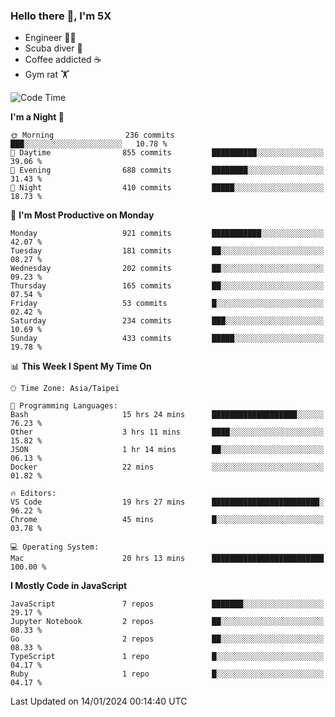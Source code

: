### Hello there 👋, I'm 5X

* Engineer 👨‍💻
* Scuba diver 🤿
* Coffee addicted ☕️
* Gym rat 🏋️

<!--START_SECTION:waka-->
![Code Time](http://img.shields.io/badge/Code%20Time-751%20hrs%201%20min-blue)

**I'm a Night 🦉** 

```text
🌞 Morning                236 commits         ███░░░░░░░░░░░░░░░░░░░░░░   10.78 % 
🌆 Daytime                855 commits         ██████████░░░░░░░░░░░░░░░   39.06 % 
🌃 Evening                688 commits         ████████░░░░░░░░░░░░░░░░░   31.43 % 
🌙 Night                  410 commits         █████░░░░░░░░░░░░░░░░░░░░   18.73 % 
```
📅 **I'm Most Productive on Monday** 

```text
Monday                   921 commits         ███████████░░░░░░░░░░░░░░   42.07 % 
Tuesday                  181 commits         ██░░░░░░░░░░░░░░░░░░░░░░░   08.27 % 
Wednesday                202 commits         ██░░░░░░░░░░░░░░░░░░░░░░░   09.23 % 
Thursday                 165 commits         ██░░░░░░░░░░░░░░░░░░░░░░░   07.54 % 
Friday                   53 commits          █░░░░░░░░░░░░░░░░░░░░░░░░   02.42 % 
Saturday                 234 commits         ███░░░░░░░░░░░░░░░░░░░░░░   10.69 % 
Sunday                   433 commits         █████░░░░░░░░░░░░░░░░░░░░   19.78 % 
```


📊 **This Week I Spent My Time On** 

```text
🕑︎ Time Zone: Asia/Taipei

💬 Programming Languages: 
Bash                     15 hrs 24 mins      ███████████████████░░░░░░   76.23 % 
Other                    3 hrs 11 mins       ████░░░░░░░░░░░░░░░░░░░░░   15.82 % 
JSON                     1 hr 14 mins        ██░░░░░░░░░░░░░░░░░░░░░░░   06.13 % 
Docker                   22 mins             ░░░░░░░░░░░░░░░░░░░░░░░░░   01.82 % 

🔥 Editors: 
VS Code                  19 hrs 27 mins      ████████████████████████░   96.22 % 
Chrome                   45 mins             █░░░░░░░░░░░░░░░░░░░░░░░░   03.78 % 

💻 Operating System: 
Mac                      20 hrs 13 mins      █████████████████████████   100.00 % 
```

**I Mostly Code in JavaScript** 

```text
JavaScript               7 repos             ███████░░░░░░░░░░░░░░░░░░   29.17 % 
Jupyter Notebook         2 repos             ██░░░░░░░░░░░░░░░░░░░░░░░   08.33 % 
Go                       2 repos             ██░░░░░░░░░░░░░░░░░░░░░░░   08.33 % 
TypeScript               1 repo              █░░░░░░░░░░░░░░░░░░░░░░░░   04.17 % 
Ruby                     1 repo              █░░░░░░░░░░░░░░░░░░░░░░░░   04.17 % 
```




 Last Updated on 14/01/2024 00:14:40 UTC
<!--END_SECTION:waka-->
